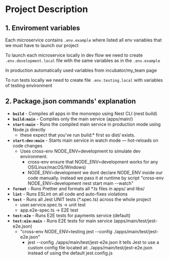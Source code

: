 # Project Description

## 1. Enviroment variables

Each microservice contains `.env.example` where listed all env variables that we must have to launch our project

To launch each microservice locally in dev flow we need to create `.env.development.local` file with the same variables as in the `.env.example`

In production automatically used variables from incubator/my_team page

To run tests locally we need to create file `.env.testing.local` with variables of testing environment

## 2. Package.json commands' explanation

- **`build`** - Compiles all apps in the monorepo using Nest CLI (nest build)
- **`build:main`** - Compiles only the main service (apps/main/)
- **`start:main`** - Runs the compiled main service in production mode using Node.js directly
  - these expect that you've run build:* first so dist/ exists.
- **`start:dev:main`** - Starts main service in watch mode — hot-reloads on code changes
  - Uses cross-env NODE_ENV=development to simulate dev environment.
    - cross-env ensure that NODE_ENV=development works for any OS(Linux/macOS/Windows)
    - NODE_ENV=development we dont declare NODE_ENV inside our code manually. instead we pass it at runtime by script "cross-env NODE_ENV=development nest start main --watch"
- **`format`** - Runs Prettier and formats all *.ts files in apps/ and libs/
- **`lint`** - Runs ESLint on all code and auto-fixes violations
- **`test`** - Runs all Jest UNIT tests (*.spec.ts) across the whole project
  - user.service.spec.ts → unit test
  - app.e2e-spec.ts → E2E test
- **`test:e2e`** - Runs E2E tests for payments service (default)
- **`test:e2e:main`** - Runs E2E tests for main service (apps/main/test/jest-e2e.json)
  - "cross-env NODE_ENV=testing jest --config ./apps/main/test/jest-e2e.json"
    - jest --config ./apps/main/test/jest-e2e.json it tells Jest to use a custom config file located at: ./apps/main/test/jest-e2e.json instead of using the default jest.config.js
    